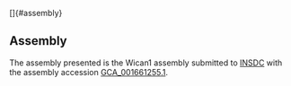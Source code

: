 []{#assembly}

Assembly
--------

The assembly presented is the Wican1 assembly submitted to
[INSDC](http://www.insdc.org) with the assembly accession
[GCA\_001661255.1](http://www.ebi.ac.uk/ena/data/view/GCA_001661255.1).
